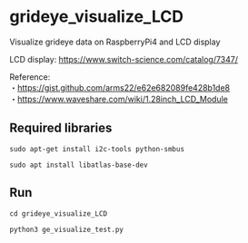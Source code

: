 # grideye_visualize_LCD

Visualize grideye data on RaspberryPi4 and LCD display

LCD display: https://www.switch-science.com/catalog/7347/

Reference:<br>
・https://gist.github.com/arms22/e62e682089fe428b1de8 <br>
・https://www.waveshare.com/wiki/1.28inch_LCD_Module <br>

## Required libraries
`sudo apt-get install i2c-tools python-smbus`

`sudo apt install libatlas-base-dev`

## Run
`cd grideye_visualize_LCD`

`python3 ge_visualize_test.py`
